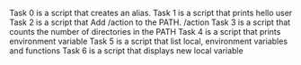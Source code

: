 Task 0 is a script that creates an alias.
Task 1 is a script that prints hello user
Task 2 is a script that Add /action to the PATH. /action
Task 3 is a script that counts the number of directories in the PATH
Task 4 is a script that prints environment variable
Task 5 is a script that list local, environment variables and functions
Task 6 is a script that displays new local variable
